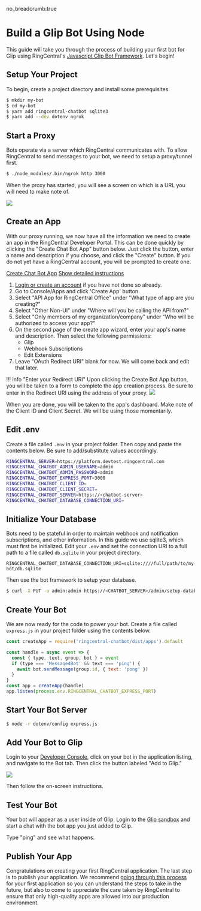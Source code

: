 no_breadcrumb:true

# Build a Glip Bot Using Node

This guide will take you through the process of building your first bot for Glip using RingCentral's [Javascript Glip Bot Framework](https://github.com/ringcentral/ringcentral-chatbot-js). Let's begin! 

## Setup Your Project

To begin, create a project directory and install some prerequisites.

```bash
$ mkdir my-bot
$ cd my-bot
$ yarn add ringcentral-chatbot sqlite3
$ yarn add --dev dotenv ngrok
```

## Start a Proxy

Bots operate via a server which RingCentral communicates with. To allow RingCentral to send messages to your bot, we need to setup a proxy/tunnel first.

```bash
$ ./node_modules/.bin/ngrok http 3000
```

When the proxy has started, you will see a screen on which is a URL you will need to make note of.

<img src="../ngrok.png" class="img-fluid" />

## Create an App

With our proxy running, we now have all the information we need to create an app in the RingCentral Developer Portal. This can be done quickly by clicking the "Create Chat Bot App" button below. Just click the button, enter a name and description if you choose, and click the "Create" button. If you do not yet have a RingCentral account, you will be prompted to create one.

<a target="_new" href="https://developer.ringcentral.com/new-app?name=Chatbot+Quick+Start+App&desc=A+simple+app+to+demo+creating+a+chat+bot+on+RingCentral&public=false&type=ServerOther&carriers=7710,7310,3420&permissions=SubscriptionWebhook,Glip,EditExtensions&redirectUri=" class="btn btn-primary">Create Chat Bot App</a>
<a class="btn-link btn-collapse" data-toggle="collapse" href="#create-app-instructions" role="button" aria-expanded="false" aria-controls="create-app-instructions">Show detailed instructions</a>

<div class="collapse" id="create-app-instructions">
<ol>
<li><a href="https://developer.ringcentral.com/login.html#/">Login or create an account</a> if you have not done so already.</li>
<li>Go to Console/Apps and click 'Create App' button.</li>
<li>Select "API App for RingCentral Office" under "What type of app are you creating?"</li>
<li>Select "Other Non-UI" under "Where will you be calling the API from?"
<li>Select "Only members of my organization/company" under "Who will be authorized to access your app?"
<li>On the second page of the create app wizard, enter your app's name and description. Then select the following permissions:
  <ul>
    <li>Glip</li>
    <li>Webhook Subscriptions</li>
    <li>Edit Extensions</li>
  </ul>
  </li>
<li>Leave "OAuth Redirect URI" blank for now. We will come back and edit that later.</li>
</ol>
</div>

!!! info "Enter your Redirect URI"
    Upon clicking the Create Bot App button, you will be taken to a form to complete the app creation process. Be sure to enter in the Redirect URI using the address of your proxy.
    <img src="../redirecturi.png" class="img-fluid" />

When you are done, you will be taken to the app's dashboard. Make note of the Client ID and Client Secret. We will be using those momentarily.

## Edit .env

Create a file called `.env` in your project folder. Then copy and paste the contents below. Be sure to add/substitute values accordingly.

```bash hl_lines="5 6 7 8"
RINGCENTRAL_SERVER=https://platform.devtest.ringcentral.com
RINGCENTRAL_CHATBOT_ADMIN_USERNAME=admin
RINGCENTRAL_CHATBOT_ADMIN_PASSWORD=admin
RINGCENTRAL_CHATBOT_EXPRESS_PORT=3000
RINGCENTRAL_CHATBOT_CLIENT_ID=
RINGCENTRAL_CHATBOT_CLIENT_SECRET=
RINGCENTRAL_CHATBOT_SERVER=https://<chatbot-server>
RINGCENTRAL_CHATBOT_DATABASE_CONNECTION_URI=
```

## Initialize Your Database

Bots need to be stateful in order to maintain webhook and notification subscriptions, and other information. In this guide we use sqlite3, which must first be initialized. Edit your `.env` and set the connection URI to a full path to a file called `db.sqlite` in your project directory.

```
RINGCENTRAL_CHATBOT_DATABASE_CONNECTION_URI=sqlite:////full/path/to/my-bot/db.sqlite
```

Then use the bot framework to setup your database.

```bash
$ curl -X PUT -u admin:admin https://<CHATBOT_SERVER>/admin/setup-database
```

## Create Your Bot

We are now ready for the code to power your bot. Create a file called `express.js` in your project folder using the contents below.

```javascript
const createApp = require('ringcentral-chatbot/dist/apps').default

const handle = async event => {
  const { type, text, group, bot } = event
  if (type === 'Message4Bot' && text === 'ping') {
    await bot.sendMessage(group.id, { text: 'pong' })
  }
}
const app = createApp(handle)
app.listen(process.env.RINGCENTRAL_CHATBOT_EXPRESS_PORT)
```

## Start Your Bot Server

```bash
$ node -r dotenv/config express.js
```

## Add Your Bot to Glip

Login to your [Developer Console](https://developer.ringcentral.com/), click on your bot in the application listing, and navigate to the Bot tab. Then click the button labeled "Add to Glip."

<img class="img-fluid" src="../add-to-glip.png">

Then follow the on-screen instructions.

## Test Your Bot

Your bot will appear as a user inside of Glip. Login to the [Glip sandbox](https://glip.devtest.ringcentral.com/) and start a chat with the bot app you just added to Glip.

Type "ping" and see what happens.

## Publish Your App

Congratulations on creating your first RingCentral application. The last step is to publish your application. We recommend [going through this process](../../../basics/production) for your first application so you can understand the steps to take in the future, but also to come to appreciate the care taken by RingCentral to ensure that only high-quality apps are allowed into our production environment.
